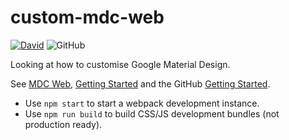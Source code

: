 # custom-mdc-web

[![David](https://david-dm.org/RatJuggler/custom-mdc-web.svg)](https://david-dm.org/RatJuggler/custom-mdc-web)
![GitHub](https://img.shields.io/github/package-json/v/RatJuggler/custom-mdc-web)

Looking at how to customise Google Material Design.

See [MDC Web](https://material.io/develop/web/), [Getting Started](https://material.io/develop/web/docs/getting-started/)
and the GitHub [Getting Started](https://github.com/material-components/material-components-web/blob/master/docs/getting-started.md).

- Use `npm start` to start a webpack development instance.
- Use `npm run build` to build CSS/JS development bundles (not production ready).

